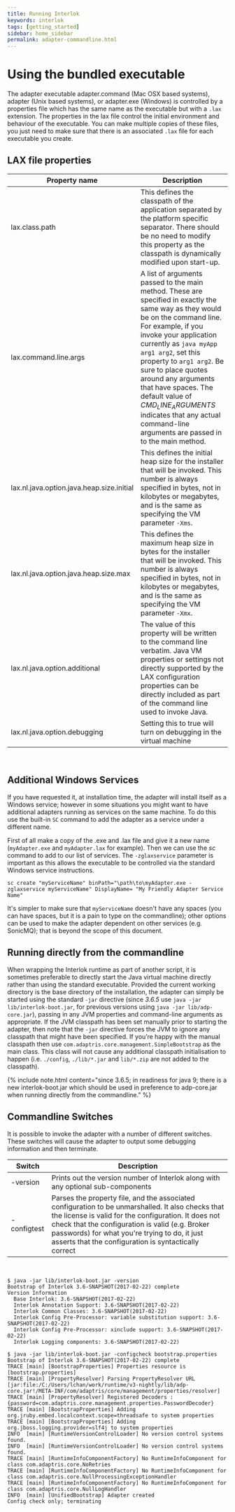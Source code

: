 ```yaml
---
title: Running Interlok
keywords: interlok
tags: [getting_started]
sidebar: home_sidebar
permalink: adapter-commandline.html
---
```

# Using the bundled executable #

The adapter executable adapter.command (Mac OSX based systems), adapter (Unix based systems), or adapter.exe (Windows) is controlled by a properties file which has the same name as the executable but with a `.lax` extension. The properties in the lax file control the initial environment and behaviour of the executable. You can make multiple copies of these files, you just need to make sure that there is an associated `.lax` file for each executable you create.

## LAX file properties ##

| Property name| Description|
|----|----|
|lax.class.path| This defines the classpath of the application separated by the platform specific separator. There should be no need to modify this property as the classpath is dynamically modified upon start-up.|
|lax.command.line.args| A list of arguments passed to the main method. These are specified in exactly the same way as they would be on the command line. For example, if you invoke your application currently as `java myApp arg1 arg2`, set this property to `arg1 arg2`. Be sure to place quotes around any arguments that have spaces. The default value of $CMD_LINE_ARGUMENTS$ indicates that any actual command-line arguments are passed in to the main method.
|lax.nl.java.option.java.heap.size.initial|This defines the initial heap size for the installer that will be invoked. This number is always specified in bytes, not in kilobytes or megabytes, and is the same as specifying the VM parameter `-Xms`.
|lax.nl.java.option.java.heap.size.max|This defines the maximum heap size in bytes for the installer that will be invoked. This number is always specified in bytes, not in kilobytes or megabytes, and is the same as specifying the VM parameter `-Xmx`.
|lax.nl.java.option.additional|The value of this property will be written to the command line verbatim. Java VM properties or settings not directly supported by the LAX configuration properties can be directly included as part of the command line used to invoke Java.
|lax.nl.java.option.debugging|Setting this to true will turn on debugging in the virtual machine|

<br/>

## Additional Windows Services ##

If you have requested it, at installation time, the adapter will install itself as a Windows service; however in some situations you might want to have additional adapters running as services on the same machine. To do this use the built-in `SC` command to add the adapter as a service under a different name.

First of all make a copy of the .exe and .lax file and give it a new name (`myAdapter.exe` and `myAdapter.lax` for example). Then we can use the _sc_ command to add to our list of services. The `-zglaxservice` parameter is important as this allows the executable to be controlled via the standard Windows service instructions.

```
sc create "myServiceName" binPath="\path\to\myAdapter.exe -zglaxservice myServiceName" DisplayName= "My Friendly Adapter Service Name"
```

It's simpler to make sure that `myServiceName` doesn't have any spaces (you can have spaces, but it is a pain to type on the commandline); other options can be used to make the adapter dependent on other services (e.g. SonicMQ); that is beyond the scope of this document.

## Running directly from the commandline ##

When wrapping the Interlok runtime as part of another script, it is sometimes preferable to directly start the Java virtual machine directly rather than using the standard executable. Provided the current working directory is the base directory of the installation, the adapter can simply be started using the standard `-jar` directive (since _3.6.5_ use `java -jar lib/interlok-boot.jar`, for previous versions using `java -jar lib/adp-core.jar`), passing in any JVM properties and command-line arguments as appropriate. If the JVM classpath has been set manually prior to starting the adapter, then note that the `-jar` directive forces the JVM to ignore any classpath that might have been specified. If you’re happy with the manual classpath then use `com.adaptris.core.management.SimpleBootstrap` as the main class. This class will not cause any additional classpath initialisation to happen (i.e. `./config`, `./lib/*.jar` and `lib/*.zip` are not added to the classpath).

{% include note.html content="since 3.6.5; in readiness for java 9; there is a new interlok-boot.jar which should be used in preference to adp-core.jar when running directly from the commandline." %}


## Commandline Switches ##

It is possible to invoke the adapter with a number of different switches. These switches will cause the adapter to output some debugging information and then terminate.

|Switch | Description |
|----|----|
|-version| Prints out the version number of Interlok along with any optional sub-components|
|-configtest| Parses the property file, and the associated configuration to be unmarshalled. It also checks that the license is valid for the configuration. It does not check that the configuration is valid (e.g. Broker passwords) for what you're trying to do, it just asserts that the configuration is syntactically correct|

<br/>

```
$ java -jar lib/interlok-boot.jar -version
Bootstrap of Interlok 3.6-SNAPSHOT(2017-02-22) complete
Version Information
  Base Interlok: 3.6-SNAPSHOT(2017-02-22)
  Interlok Annotation Support: 3.6-SNAPSHOT(2017-02-22)
  Interlok Common Classes: 3.6-SNAPSHOT(2017-02-22)
  Interlok Config Pre-Processor: variable substitution support: 3.6-SNAPSHOT(2017-02-22)
  Interlok Config Pre-Processor: xinclude support: 3.6-SNAPSHOT(2017-02-22)
  Interlok Logging components: 3.6-SNAPSHOT(2017-02-22)
```

```
$ java -jar lib/interlok-boot.jar -configcheck bootstrap.properties
Bootstrap of Interlok 3.6-SNAPSHOT(2017-02-22) complete
TRACE [main] [BootstrapProperties] Properties resource is [bootstrap.properties]
TRACE [main] [PropertyResolver] Parsing PropertyResolver URL [jar:file:/C:/Users/lchan/work/runtime/v3-nightly/lib/adp-core.jar!/META-INF/com/adaptris/core/management/properties/resolver]
TRACE [main] [PropertyResolver] Registered Decoders : {password=com.adaptris.core.management.properties.PasswordDecoder}
TRACE [main] [BootstrapProperties] Adding org.jruby.embed.localcontext.scope=threadsafe to system properties
TRACE [main] [BootstrapProperties] Adding org.jboss.logging.provider=slf4j to system properties
INFO  [main] [RuntimeVersionControlLoader] No version control systems found.
INFO  [main] [RuntimeVersionControlLoader] No version control systems found.
TRACE [main] [RuntimeInfoComponentFactory] No RuntimeInfoComponent for class com.adaptris.core.NoRetries
TRACE [main] [RuntimeInfoComponentFactory] No RuntimeInfoComponent for class com.adaptris.core.NullProcessingExceptionHandler
TRACE [main] [RuntimeInfoComponentFactory] No RuntimeInfoComponent for class com.adaptris.core.NullLogHandler
INFO  [main] [UnifiedBootstrap] Adapter created
Config check only; terminating
```